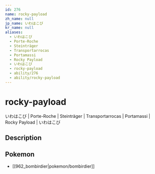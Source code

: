 ```yaml
---
id: 276
name: rocky-payload
zh_name: null
jp_name: いわはこび
kr_name: null
aliases:
  - いわはこび
  - Porte-Roche
  - Steinträger
  - Transportarrocas
  - Portamassi
  - Rocky Payload
  - いわはこび
  - rocky-payload
  - ability/276
  - ability/rocky-payload
---
```

# rocky-payload

いわはこび | Porte-Roche | Steinträger | Transportarrocas | Portamassi | Rocky Payload | いわはこび

## Description



## Pokemon

- [[962_bombirdier|pokemon/bombirdier]]

